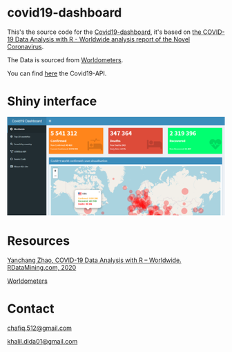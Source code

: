 # covid19-dashboard
This's the source code for the [Covid19-dashboard](https://covid19dashboard.shinyapps.io/covid19App/), it's based on [the COVID-19 Data Analysis with R - Worldwide analysis report of the Novel Coronavirus](http://www.rdatamining.com/docs/Coronavirus-data-analysis-world.pdf).


The Data is sourced from [Worldometers](https://www.worldometers.info/coronavirus/).

You can find [here](https://covid19-api-access.herokuapp.com/) the Covid19-API.

# Shiny interface

![alt text](./dashboard-image.png "Shiny interface")

# Resources
[Yanchang Zhao, COVID-19 Data Analysis with R – Worldwide. RDataMining.com, 2020](http://www.rdatamining.com/docs/Coronavirus-data-analysis-world.pdf)

[Worldometers](https://www.worldometers.info/coronavirus/)

# Contact
[chafiq.512@gmail.com](mailto:chafiq.512@gmail.com)

[khalil.dida01@gmail.com](mailto:khalil.dida01@gmail.com)

